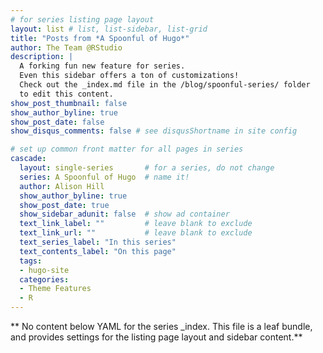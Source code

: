 ```yaml
---
# for series listing page layout
layout: list # list, list-sidebar, list-grid
title: "Posts from *A Spoonful of Hugo*"
author: The Team @RStudio
description: |
  A forking fun new feature for series. 
  Even this sidebar offers a ton of customizations!
  Check out the _index.md file in the /blog/spoonful-series/ folder 
  to edit this content.
show_post_thumbnail: false
show_author_byline: true
show_post_date: false
show_disqus_comments: false # see disqusShortname in site config

# set up common front matter for all pages in series
cascade:
  layout: single-series       # for a series, do not change
  series: A Spoonful of Hugo  # name it!
  author: Alison Hill        
  show_author_byline: true
  show_post_date: true
  show_sidebar_adunit: false  # show ad container
  text_link_label: ""         # leave blank to exclude
  text_link_url: ""           # leave blank to exclude
  text_series_label: "In this series" 
  text_contents_label: "On this page" 
  tags:
  - hugo-site
  categories:
  - Theme Features
  - R
---
```


** No content below YAML for the series _index. This file is a leaf bundle, and provides settings for the listing page layout and sidebar content.**